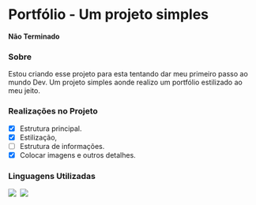 # Portfólio - Um projeto simples #
**Não Terminado**

### Sobre ###

Estou criando esse projeto para esta tentando dar meu primeiro passo ao mundo Dev. Um projeto simples aonde realizo um portfólio estilizado ao meu jeito.

### Realizações no Projeto ### 

- [X] Estrutura principal.
- [X] Estilização,
- [ ] Estrutura de informações.
- [X] Colocar imagens e outros detalhes.

### Linguagens Utilizadas ###

![](https://img.shields.io/badge/HTML-239120?style=for-the-badge&logo=html5&logoColor=white)&nbsp;
![](https://img.shields.io/badge/-CSS-0D1117?style=for-the-badge&logo=CSS3&logoColor=1572B6&labelColor=0D1117)&nbsp;







